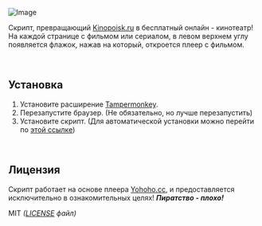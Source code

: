 ![Image](https://raw.githubusercontent.com/Kirlovon/Kinopoisk-Watch/master/image.png)

Скрипт, превращающий [Kinopoisk.ru](https://www.kinopoisk.ru/) в бесплатный онлайн - кинотеатр! На каждой странице с фильмом или сериалом, в левом верхнем углу появляется флажок, нажав на который, откроется плеер с фильмом.

<br>

## Установка
1. Установите расширение [Tampermonkey](https://www.tampermonkey.net/).
2. Перезапустите браузер. (Не обязательно, но лучше перезапустить)
3. Установите скрипт. (Для автоматической установки можно перейти по [этой ссылке](https://github.com/Kirlovon/Kinopoisk-Watch/raw/master/kinopoisk-watch.user.js))

<br>

## Лицензия
Скрипт работает на основе плеера [Yohoho.cc](https://yohoho.cc/), и предоставляется исключительно в ознакомительных целях! 
***Пиратство - плохо!***

MIT _([LICENSE](https://github.com/Kirlovon/Kinopoisk-Watch/blob/master/LICENSE) файл)_